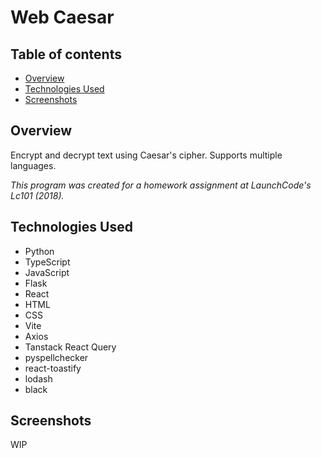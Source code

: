 # Web Caesar

## Table of contents

-   [Overview](#overview)
-   [Technologies Used](#technologies-used)
-   [Screenshots](#screenshots)

## Overview

Encrypt and decrypt text using Caesar's cipher. Supports multiple languages.

_This program was created for a homework assignment at LaunchCode's Lc101 (2018)._

## Technologies Used

-   Python
-   TypeScript
-   JavaScript
-   Flask
-   React
-   HTML
-   CSS
-   Vite
-   Axios
-   Tanstack React Query
-   pyspellchecker
-   react-toastify
-   lodash
-   black

## Screenshots

WIP
